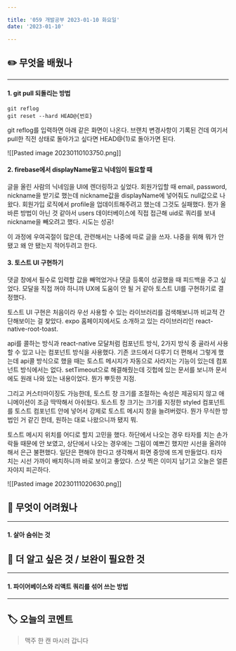 ```yaml
---

title: '059 개발공부 2023-01-10 화요일'
date: '2023-01-10'

---
```


## ✏️ 무엇을 배웠나
---
#### 1. git pull 되돌리는 방법

```terminal
git reflog
git reset --hard HEAD@{번호}
```

git reflog를 입력하면 아래 같은 화면이 나온다.
브랜치 변경사항이 기록된 건데 여기서 pull한 직전 상태로 돌아가고 싶다면
HEAD@{1}로 돌아가면 된다.

![[Pasted image 20230110103750.png]]

#### 2. firebase에서 displayName말고 닉네임이 필요할 때
글을 올린 사람의 닉네임을 UI에 렌더링하고 싶었다. 회원가입할 때 email, password, nickname을 받기로 했는데 nickname값을 displayName에 넣어줘도 null값으로 나왔다.  회원가입 로직에서 profile을 업데이트해주려고 했는데 그것도 실패했다. 뭔가 올바른 방법이 아닌 것 같아서 users 데이터베이스에 직접 접근해 uid로 쿼리를 보내 nickname을 빼오려고 했다. 시도는 성공! 

이 과정에 우여곡절이 많은데, 관련해서는 나중에 따로 글을 쓰자. 나중을 위해 뭐가 안 됐고 왜 안 됐는지 적어두려고 한다.

#### 3. 토스트 UI 구현하기
댓글 창에서 필수로 입력할 값을 빼먹었거나 댓글 등록이 성공했을 때 피드백을 주고 싶었다. 모달을 직접 꺼야 하니까 UX에 도움이 안 될 거 같아 토스트 UI를 구현하기로 결정했다.

토스트 UI 구현은 처음이라 우선 사용할 수 있는 라이브러리를 검색해보니까 비교적 간단해보이는 걸 찾았다. expo 홈페이지에서도 소개하고 있는 라이브러리인 react-native-root-toast.

api를 콜하는 방식과 react-native 모달처럼 컴포넌트 방식, 2가지 방식 중 골라서 사용할 수 있고 나는 컴포넌트 방식을 사용했다. 기존 코드에서 다루기 더 편해서 그렇게 했는데 api콜 방식으로 했을 때는 토스트 메시지가 자동으로 사라지는 기능이 있는데 컴포넌트 방식에서는 없다. setTimeout으로 해결해줬는데 깃헙에 있는 문서를 보니까 문서에도 원래 나와 있는 내용이었다. 뭔가 뿌듯한 지점.

그리고 커스터마이징도 가능한데, 토스트 창 크기를 조절하는 속성은 제공되지 않고 애니메이션이 조금 딱딱해서 아쉬웠다. 토스트 창 크기는 크기를 지정한 styled 컴포넌트를 토스트 컴포넌트 안에  넣어서 강제로 토스트 메시지 창을 늘려버렸다. 뭔가 무식한 방법인 거 같긴 한데, 원하는 대로 나왔으니까 됐지 뭐.

토스트 메시지 위치를 어디로 할지 고민을 했다. 하단에서 나오는 경우 타자를 치는 손가락들 때문에 안 보였고, 상단에서 나오는 경우에는 그림이 예쁘긴 했지만 시선을 올려야 해서 은근 불편했다. 일단은 편해야 한다고 생각해서 화면 중앙에 뜨게 만들었다. 타자 치는 시선 가까이 배치하니까 바로 보이고 좋았다. 스샷 찍은 이미지 남기고 오늘은 얼른 자야지 피곤하다.

![[Pasted image 20230111020630.png]]

## 🥵 무엇이 어려웠나
---
#### 1. 살아 숨쉬는 것


## 🔎 더 알고 싶은 것 / 보완이 필요한 것
---
#### 1. 파이어베이스와 리액트 쿼리를 섞어 쓰는 방법

---
## 🏷️ 오늘의 코멘트
> 맥주 한 캔 마시러 갑니다